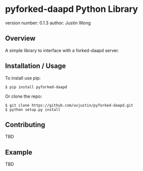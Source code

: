 pyforked-daapd Python Library
===============================

version number: 0.1.3
author: Justin Wong

Overview
--------

A simple library to interface with a forked-daapd server.

Installation / Usage
--------------------

To install use pip:

    $ pip install pyforked-daapd


Or clone the repo:

    $ git clone https://github.com/uvjustin/pyforked-daapd.git
    $ python setup.py install
    
Contributing
------------

TBD

Example
-------

TBD